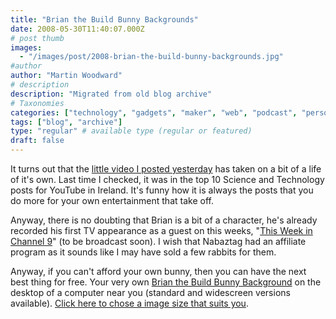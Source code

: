 ```yaml
---
title: "Brian the Build Bunny Backgrounds"
date: 2008-05-30T11:40:07.000Z
# post thumb
images:
  - "/images/post/2008-brian-the-build-bunny-backgrounds.jpg"
#author
author: "Martin Woodward"
# description
description: "Migrated from old blog archive"
# Taxonomies
categories: ["technology", "gadgets", "maker", "web", "podcast", "personal"]
tags: ["blog", "archive"]
type: "regular" # available type (regular or featured)
draft: false
---
```


[](http://www.woodwardweb.com/brian/wallpaper/) It turns out that the [little video I posted yesterday](http://www.woodwardweb.com/gadgets/000434.html) has taken on a bit of a life of it's own. Last time I checked, it was in the top 10 Science and Technology posts for YouTube in Ireland. It's funny how it is always the posts that you do more for your own entertainment that take off.

Anyway, there is no doubting that Brian is a bit of a character, he's already recorded his first TV appearance as a guest on this weeks, "[This Week in Channel 9](http://channel9.msdn.com/shows/This_Week_On_Channel_9)" (to be broadcast soon). I wish that Nabaztag had an affiliate program as it sounds like I may have sold a few rabbits for them.

Anyway, if you can't afford your own bunny, then you can have the next best thing for free. Your very own [Brian the Build Bunny Background](http://www.woodwardweb.com/brian/wallpaper/) on the desktop of a computer near you (standard and widescreen versions available). [Click here to chose a image size that suits you](http://www.woodwardweb.com/brian/wallpaper/).
